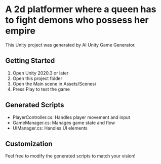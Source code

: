 # A 2d platformer where a queen has to fight demons who possess her empire

This Unity project was generated by AI Unity Game Generator.

## Getting Started

1. Open Unity 2020.3 or later
2. Open this project folder
3. Open the Main scene in Assets/Scenes/
4. Press Play to test the game

## Generated Scripts

- PlayerController.cs: Handles player movement and input
- GameManager.cs: Manages game state and flow
- UIManager.cs: Handles UI elements

## Customization

Feel free to modify the generated scripts to match your vision!
